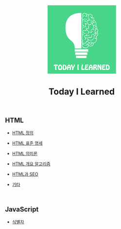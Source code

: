 <div align="center">
  <br />
  <img src="./images/README/TIL.png" alt="Today I Learned" />
  <br />
  <h1>Today I Learned</h1>
  <br />
</div>

## HTML

- [HTML 정의](https://github.com/JeongHwan-dev/TIL/blob/master/HTML/HTML-%EC%A0%95%EC%9D%98.md)

- [HTML 표준 명세](https://github.com/JeongHwan-dev/TIL/blob/master/HTML/HTML-%ED%91%9C%EC%A4%80%EB%AA%85%EC%84%B8.md)

- [HTML 의미론](https://github.com/JeongHwan-dev/TIL/blob/master/HTML/HTML-%EC%9D%98%EB%AF%B8%EB%A1%A0.md)

- [HTML 개요 알고리즘](https://github.com/JeongHwan-dev/TIL/blob/master/HTML/HTML-%EA%B0%9C%EC%9A%94%EC%95%8C%EA%B3%A0%EB%A6%AC%EC%A6%98.md)

- [HTML과 SEO](https://github.com/JeongHwan-dev/TIL/blob/master/HTML/HTML-SEO.md)

- [기타](https://github.com/JeongHwan-dev/TIL/blob/master/HTML/HTML-%EA%B8%B0%ED%83%80.md)

<br />

## JavaScript

- [식별자](https://github.com/JeongHwan-dev/TIL/blob/master/JavaScript/JS-%EC%8B%9D%EB%B3%84%EC%9E%90.md)
